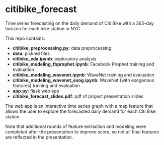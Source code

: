 # citibike_forecast

Time series forecasting on the daily demand of Citi Bike with a 365-day horizon for each bike station in NYC

This repo contains:

- **citibike_preprocessing.py**: data preprocessing
- **data**: pickled files
- **citibike_eda.ipynb**: exploratory analysis
- **citibike_modeling_fbprophet.ipynb**: Facebook Prophet training and evaluation
- **citibike_modeling_wavenet.ipynb**: WaveNet training and evaluation
- **citibike_modeling_wavenet_exog.ipynb**: WaveNet (with exogenous features) training and evaluation
- **app.py**: flask web app
- **citibike_forecast_slides.pdf**: pdf of project presentation slides

The web app is an interactive time series graph with a map feature that allows the user to explore the forecasted daily demand for each Citi Bike station.

Note that additional rounds of feature extraction and modeling were completed after the presentation to improve score, so not all final features are reflected in the presentation.
